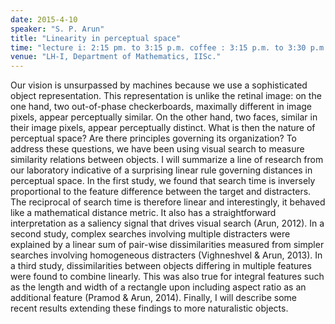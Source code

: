 ```yaml
---
date: 2015-4-10
speaker: "S. P. Arun"
title: "Linearity in perceptual space"
time: "lecture i: 2:15 pm. to 3:15 p.m. coffee : 3:15 p.m. to 3:30 p.m. lecture ii: 3:30 p.m. to 4: 30 p.m. high tea: 4:30 p.m." 
venue: "LH-I, Department of Mathematics, IISc."
---
```

Our vision is unsurpassed by machines because we use a sophisticated object representation. This representation is unlike the retinal image: on the one hand, two out-of-phase checkerboards, maximally different in image pixels, appear perceptually similar. On the other hand, two faces, similar in their image pixels, appear perceptually distinct. What is then the nature of perceptual space? Are there principles governing its organization? To address these questions, we have been using visual search to measure similarity relations between objects. I will summarize a line of research from our laboratory indicative of a surprising linear rule governing distances in perceptual space. In the first study, we found that search time is inversely proportional to the feature difference between the target and distracters. The reciprocal of search time is therefore linear and interestingly, it behaved like a mathematical distance metric. It also has a straightforward interpretation as a saliency signal that drives visual search (Arun, 2012). In a second study, complex searches involving multiple distracters were explained by a linear sum of pair-wise dissimilarities measured from simpler searches involving homogeneous distracters (Vighneshvel & Arun, 2013). In a third study, dissimilarities between objects differing in multiple features were found to combine linearly. This was also true for integral features such as the length and width of a rectangle upon including aspect ratio as an additional feature (Pramod & Arun, 2014). Finally, I will describe some recent results extending these findings to more naturalistic objects.
